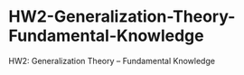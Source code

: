 # HW2-Generalization-Theory-Fundamental-Knowledge
HW2: Generalization Theory – Fundamental Knowledge
